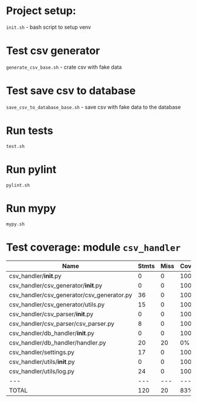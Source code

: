 # Project setup:
`init.sh` - bash script to setup venv

# Test csv generator
`generate_csv_base.sh` - crate csv with fake data


# Test save csv to database 
`save_csv_to_database_base.sh` - save csv with fake data to the database

# Run tests
`test.sh`

# Run pylint
`pylint.sh`

# Run mypy
`mypy.sh`


# Test coverage: module `csv_handler`
|  Name | Stmts  | Miss  | Cover  |
|---|---|---|---|
|csv_handler/__init__.py  |                        0   |   0  | 100%|
|csv_handler/csv_generator/__init__.py     |       0   |   0  | 100%|
|csv_handler/csv_generator/csv_generator.py  |    36   |   0  | 100%|
|csv_handler/csv_generator/utils.py   |           15   |   0  | 100%|
|csv_handler/csv_parser/__init__.py   |            0  |    0  | 100%|
|csv_handler/csv_parser/csv_parser.py  |           8  |    0  | 100%|
|csv_handler/db_handler/__init__.py    |           0  |    0  | 100%|
|csv_handler/db_handler/handler.py    |           20  |   20  |   0%|
|csv_handler/settings.py             |           17   |   0   |100%|
|csv_handler/utils/__init__.py       |             0  |    0  | 100%|
|csv_handler/utils/log.py         |               24   |   0   |100%|
|---|---|---|---|
| TOTAL   |  120 | 20  |  83%  |
